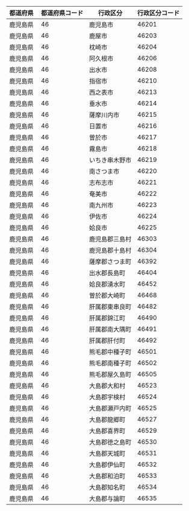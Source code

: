 |  都道府県  | 都道府県コード | 行政区分 | 行政区分コード |
|-----------|--------------|--------- |--------------|
| 鹿児島県 | 46 | 鹿児島市 | 46201 |
| 鹿児島県 | 46 | 鹿屋市 | 46203 |
| 鹿児島県 | 46 | 枕崎市 | 46204 |
| 鹿児島県 | 46 | 阿久根市 | 46206 |
| 鹿児島県 | 46 | 出水市 | 46208 |
| 鹿児島県 | 46 | 指宿市 | 46210 |
| 鹿児島県 | 46 | 西之表市 | 46213 |
| 鹿児島県 | 46 | 垂水市 | 46214 |
| 鹿児島県 | 46 | 薩摩川内市 | 46215 |
| 鹿児島県 | 46 | 日置市 | 46216 |
| 鹿児島県 | 46 | 曽於市 | 46217 |
| 鹿児島県 | 46 | 霧島市 | 46218 |
| 鹿児島県 | 46 | いちき串木野市 | 46219 |
| 鹿児島県 | 46 | 南さつま市 | 46220 |
| 鹿児島県 | 46 | 志布志市 | 46221 |
| 鹿児島県 | 46 | 奄美市 | 46222 |
| 鹿児島県 | 46 | 南九州市 | 46223 |
| 鹿児島県 | 46 | 伊佐市 | 46224 |
| 鹿児島県 | 46 | 姶良市 | 46225 |
| 鹿児島県 | 46 | 鹿児島郡三島村 | 46303 |
| 鹿児島県 | 46 | 鹿児島郡十島村 | 46304 |
| 鹿児島県 | 46 | 薩摩郡さつま町 | 46392 |
| 鹿児島県 | 46 | 出水郡長島町 | 46404 |
| 鹿児島県 | 46 | 姶良郡湧水町 | 46452 |
| 鹿児島県 | 46 | 曽於郡大崎町 | 46468 |
| 鹿児島県 | 46 | 肝属郡東串良町 | 46482 |
| 鹿児島県 | 46 | 肝属郡錦江町 | 46490 |
| 鹿児島県 | 46 | 肝属郡南大隅町 | 46491 |
| 鹿児島県 | 46 | 肝属郡肝付町 | 46492 |
| 鹿児島県 | 46 | 熊毛郡中種子町 | 46501 |
| 鹿児島県 | 46 | 熊毛郡南種子町 | 46502 |
| 鹿児島県 | 46 | 熊毛郡屋久島町 | 46505 |
| 鹿児島県 | 46 | 大島郡大和村 | 46523 |
| 鹿児島県 | 46 | 大島郡宇検村 | 46524 |
| 鹿児島県 | 46 | 大島郡瀬戸内町 | 46525 |
| 鹿児島県 | 46 | 大島郡龍郷町 | 46527 |
| 鹿児島県 | 46 | 大島郡喜界町 | 46529 |
| 鹿児島県 | 46 | 大島郡徳之島町 | 46530 |
| 鹿児島県 | 46 | 大島郡天城町 | 46531 |
| 鹿児島県 | 46 | 大島郡伊仙町 | 46532 |
| 鹿児島県 | 46 | 大島郡和泊町 | 46533 |
| 鹿児島県 | 46 | 大島郡知名町 | 46534 |
| 鹿児島県 | 46 | 大島郡与論町 | 46535 |
